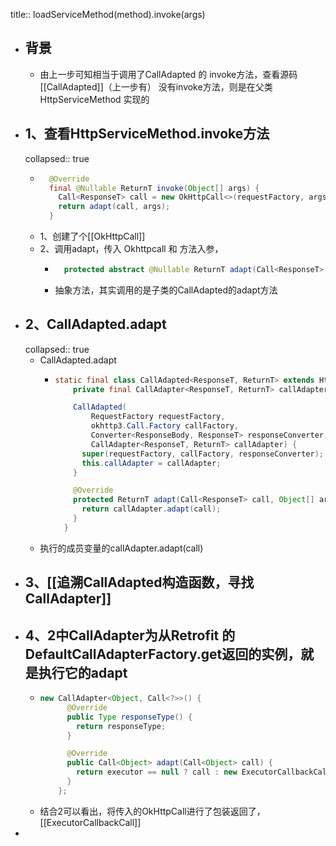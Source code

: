 title:: loadServiceMethod(method).invoke(args)

- ## 背景
	- 由上一步可知相当于调用了CallAdapted 的 invoke方法，查看源码[[CallAdapted]]（上一步有） 没有invoke方法，则是在父类HttpServiceMethod 实现的
- ## 1、查看HttpServiceMethod.invoke方法
  collapsed:: true
	- ```java
	    @Override
	    final @Nullable ReturnT invoke(Object[] args) {
	      Call<ResponseT> call = new OkHttpCall<>(requestFactory, args, callFactory, responseConverter);
	      return adapt(call, args);
	    }
	  
	  ```
	- 1、创建了个[[OkHttpCall]]
	- 2、调用adapt，传入 Okhttpcall 和 方法入参，
		- ```java
		    protected abstract @Nullable ReturnT adapt(Call<ResponseT> call, Object[] args);
		  ```
		- 抽象方法，其实调用的是子类的CallAdapted的adapt方法
- ## 2、CallAdapted.adapt
  collapsed:: true
	- CallAdapted.adapt
		- ```java
		  static final class CallAdapted<ResponseT, ReturnT> extends HttpServiceMethod<ResponseT, ReturnT> {
		      private final CallAdapter<ResponseT, ReturnT> callAdapter;
		  
		      CallAdapted(
		          RequestFactory requestFactory,
		          okhttp3.Call.Factory callFactory,
		          Converter<ResponseBody, ResponseT> responseConverter,
		          CallAdapter<ResponseT, ReturnT> callAdapter) {
		        super(requestFactory, callFactory, responseConverter);
		        this.callAdapter = callAdapter;
		      }
		  
		      @Override
		      protected ReturnT adapt(Call<ResponseT> call, Object[] args) {
		        return callAdapter.adapt(call);
		      }
		    }
		  ```
	- 执行的成员变量的callAdapter.adapt(call)
- ## 3、[[追溯CallAdapted构造函数，寻找CallAdapter]]
- ## 4、2中CallAdapter为从Retrofit 的 DefaultCallAdapterFactory.get返回的实例，就是执行它的adapt
	- ```java
	  new CallAdapter<Object, Call<?>>() {
	        @Override
	        public Type responseType() {
	          return responseType;
	        }
	  
	        @Override
	        public Call<Object> adapt(Call<Object> call) {
	          return executor == null ? call : new ExecutorCallbackCall<>(executor, call);
	        }
	      };
	  ```
	- 结合2可以看出，将传入的OkHttpCall进行了包装返回了，[[ExecutorCallbackCall]]
-
